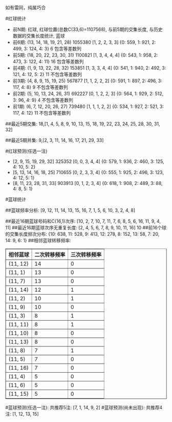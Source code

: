 <!-- 
.. title: 双色球2017061期(2017-05-28)数据分析报告
.. slug: slott-2017061-2017-05-28-report
.. date: 2017-05-29 08:00:00 UTC+08:00
.. tags: Lottery
.. link: 
.. description: 
.. type: text
-->

如有雷同，纯属巧合

<!-- TEASER_END-->

#红球统计

- 前N期: 红球, 红球位置(总数C(33,6)=1107568), 与前5期的交集长度, 与历史数据的交集长度统计, 蓝球
- 前6期: (13, 14, 18, 19, 21, 28) 1055380 [1, 2, 2, 3, 3] {0: 559, 1: 921, 2: 499, 3: 124, 4: 3} 6 包含等差数列
- 前5期: (18, 20, 22, 23, 30, 31) 1100821 [1, 3, 4, 4, 4] {0: 543, 1: 958, 2: 473, 3: 122, 4: 11} 16 包含等差数列
- 前4期: (1, 9, 13, 22, 28, 32) 153851 [1, 3, 3, 4, 4] {0: 541, 1: 940, 2: 492, 3: 121, 4: 12, 5: 2} 11 不包含等差数列
- 前3期: (4, 8, 9, 15, 19, 25) 567877 [1, 1, 2, 2, 2] {0: 591, 1: 897, 2: 496, 3: 117, 4: 8} 9 不包含等差数列
- 前2期: (5, 10, 13, 24, 26, 31) 692227 [0, 1, 2, 2, 3] {0: 564, 1: 929, 2: 512, 3: 96, 4: 9} 4 不包含等差数列
- 前1期: (6, 7, 12, 20, 26, 27) 739480 [1, 1, 1, 2, 2] {0: 534, 1: 927, 2: 521, 3: 117, 4: 12} 11 不包含等差数列

##最近5期交集:
18,[1, 4, 5, 8, 9, 10, 13, 15, 18, 19, 22, 23, 24, 25, 28, 30, 31, 32]

##最近5期并集:
9,[2, 3, 11, 14, 16, 17, 21, 29, 33]

#红球预测(任选一注)

- [2, 9, 15, 19, 29, 32] 325352 [0, 0, 3, 4, 4] {0: 579, 1: 936, 2: 460, 3: 125, 4: 10, 5: 2}
- [5, 13, 14, 16, 18, 25] 710655 [0, 2, 3, 3, 4] {0: 555, 1: 925, 2: 496, 3: 123, 4: 12, 5: 1}
- [8, 11, 23, 28, 31, 33] 903913 [0, 1, 2, 3, 4] {0: 618, 1: 908, 2: 489, 3: 88, 4: 8, 5: 1}

#蓝球统计

##蓝球频率分析:
[9, 12, 11, 14, 13, 15, 16, 7, 1, 5, 6, 10, 3, 2, 4, 8]

##最近16期蓝球号码和C(16,1)次序:
 [10, 2, 7, 10, 7, 11, 7, 6, 8, 5, 6, 16, 11, 9, 4, 11]
##最近16期蓝球次序无重复长度:
 [2, 4, 5, 6, 7, 8, 9, 10, 11, 16] 10
##前16个球的交集长度频次分布:
{10: 638, 11: 528, 9: 413, 12: 278, 8: 152, 13: 58, 7: 20, 14: 9, 6: 1}
##相邻蓝球转移频率:
 <table border="1" class="table table-striped dataframe">
  <thead>
    <tr style="text-align: right;">
      <th>相邻蓝球</th>
      <th>二次转移频率</th>
      <th>三次转移频率</th>
    </tr>
  </thead>
  <tbody>
    <tr>
      <td>(11, 12)</td>
      <td>14</td>
      <td>0</td>
    </tr>
    <tr>
      <td>(11, 1)</td>
      <td>13</td>
      <td>0</td>
    </tr>
    <tr>
      <td>(11, 7)</td>
      <td>13</td>
      <td>0</td>
    </tr>
    <tr>
      <td>(11, 14)</td>
      <td>12</td>
      <td>1</td>
    </tr>
    <tr>
      <td>(11, 2)</td>
      <td>10</td>
      <td>1</td>
    </tr>
    <tr>
      <td>(11, 9)</td>
      <td>10</td>
      <td>0</td>
    </tr>
    <tr>
      <td>(11, 3)</td>
      <td>8</td>
      <td>1</td>
    </tr>
    <tr>
      <td>(11, 11)</td>
      <td>8</td>
      <td>1</td>
    </tr>
    <tr>
      <td>(11, 10)</td>
      <td>8</td>
      <td>0</td>
    </tr>
    <tr>
      <td>(11, 13)</td>
      <td>8</td>
      <td>0</td>
    </tr>
    <tr>
      <td>(11, 8)</td>
      <td>7</td>
      <td>1</td>
    </tr>
    <tr>
      <td>(11, 5)</td>
      <td>7</td>
      <td>0</td>
    </tr>
    <tr>
      <td>(11, 16)</td>
      <td>7</td>
      <td>0</td>
    </tr>
    <tr>
      <td>(11, 4)</td>
      <td>5</td>
      <td>0</td>
    </tr>
    <tr>
      <td>(11, 6)</td>
      <td>5</td>
      <td>0</td>
    </tr>
    <tr>
      <td>(11, 15)</td>
      <td>5</td>
      <td>0</td>
    </tr>
  </tbody>
</table>
#蓝球预测(任选一注):
共推荐5注: [7, 1, 14, 9, 2]
#蓝球预测(尚未出现):
共推荐4注: [1, 12, 13, 15]

